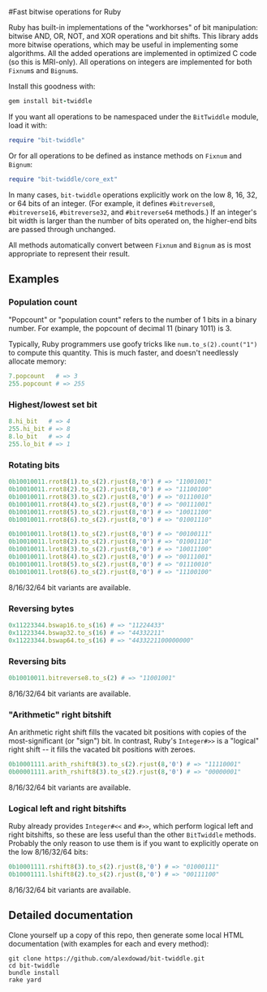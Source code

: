 #Fast bitwise operations for Ruby

Ruby has built-in implementations of the "workhorses" of bit manipulation: bitwise AND, OR, NOT, and XOR operations and bit shifts. This library adds more bitwise operations, which may be useful in implementing some algorithms. All the added operations are implemented in optimized C code (so this is MRI-only). All operations on integers are implemented for both `Fixnum`s and `Bignum`s.

Install this goodness with:

```ruby
gem install bit-twiddle
```

If you want all operations to be namespaced under the `BitTwiddle` module, load it with:

```ruby
require "bit-twiddle"
```

Or for all operations to be defined as instance methods on `Fixnum` and `Bignum`:

```ruby
require "bit-twiddle/core_ext"
```

In many cases, `bit-twiddle` operations explicitly work on the low 8, 16, 32, or 64 bits of an integer. (For example, it defines `#bitreverse8`, `#bitreverse16`, `#bitreverse32`, and `#bitreverse64` methods.) If an integer's bit width is larger than the number of bits operated on, the higher-end bits are passed through unchanged.

All methods automatically convert between `Fixnum` and `Bignum` as is most appropriate to represent their result.

## Examples

### Population count

"Popcount" or "population count" refers to the number of 1 bits in a binary number. For example, the popcount of decimal 11 (binary 1011) is 3.

Typically, Ruby programmers use goofy tricks like `num.to_s(2).count("1")` to compute this quantity. This is much faster, and doesn't needlessly allocate memory:

```ruby
7.popcount   # => 3
255.popcount # => 255
```

### Highest/lowest set bit

```ruby
8.hi_bit   # => 4
255.hi_bit # => 8
8.lo_bit   # => 4
255.lo_bit # => 1
```

### Rotating bits

```ruby
0b10010011.rrot8(1).to_s(2).rjust(8,'0') # => "11001001"
0b10010011.rrot8(2).to_s(2).rjust(8,'0') # => "11100100"
0b10010011.rrot8(3).to_s(2).rjust(8,'0') # => "01110010"
0b10010011.rrot8(4).to_s(2).rjust(8,'0') # => "00111001"
0b10010011.rrot8(5).to_s(2).rjust(8,'0') # => "10011100"
0b10010011.rrot8(6).to_s(2).rjust(8,'0') # => "01001110"

0b10010011.lrot8(1).to_s(2).rjust(8,'0') # => "00100111"
0b10010011.lrot8(2).to_s(2).rjust(8,'0') # => "01001110"
0b10010011.lrot8(3).to_s(2).rjust(8,'0') # => "10011100"
0b10010011.lrot8(4).to_s(2).rjust(8,'0') # => "00111001"
0b10010011.lrot8(5).to_s(2).rjust(8,'0') # => "01110010"
0b10010011.lrot8(6).to_s(2).rjust(8,'0') # => "11100100"
```

8/16/32/64 bit variants are available.

### Reversing bytes

```ruby
0x11223344.bswap16.to_s(16) # => "11224433"
0x11223344.bswap32.to_s(16) # => "44332211"
0x11223344.bswap64.to_s(16) # => "4433221100000000"
```

### Reversing bits

```ruby
0b10010011.bitreverse8.to_s(2) # => "11001001"
```

8/16/32/64 bit variants are available.

### "Arithmetic" right bitshift

An arithmetic right shift fills the vacated bit positions with copies of the most-significant (or "sign") bit. In contrast, Ruby's `Integer#>>` is a "logical" right shift -- it fills the vacated bit positions with zeroes.

```ruby
0b10001111.arith_rshift8(3).to_s(2).rjust(8,'0') # => "11110001"
0b00001111.arith_rshift8(3).to_s(2).rjust(8,'0') # => "00000001"
```

8/16/32/64 bit variants are available.

### Logical left and right bitshifts

Ruby already provides `Integer#<<` and `#>>`, which perform logical left and right bitshifts, so these are less useful than the other `BitTwiddle` methods. Probably the only reason to use them is if you want to explicitly operate on the low 8/16/32/64 bits:

```ruby
0b10001111.rshift8(3).to_s(2).rjust(8,'0') # => "01000111"
0b10001111.lshift8(2).to_s(2).rjust(8,'0') # => "00111100"
```

8/16/32/64 bit variants are available.

## Detailed documentation

Clone yourself up a copy of this repo, then generate some local HTML documentation (with examples for each and every method):

```
git clone https://github.com/alexdowad/bit-twiddle.git
cd bit-twiddle
bundle install
rake yard
```